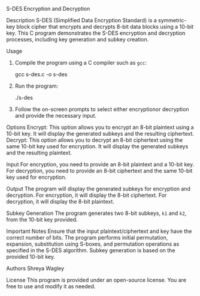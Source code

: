 S-DES Encryption and Decryption

Description
S-DES (Simplified Data Encryption Standard) is a symmetric-key block cipher that encrypts and decrypts 8-bit data blocks using a 10-bit key. This C program demonstrates the S-DES encryption and decryption processes, including key generation and subkey creation.

Usage
1. Compile the program using a C compiler such as `gcc`:

   gcc s-des.c -o s-des

2. Run the program:

   ./s-des

3. Follow the on-screen prompts to select either encryptionor decryption and provide the necessary input.

Options
Encrypt: This option allows you to encrypt an 8-bit plaintext using a 10-bit key. It will display the generated subkeys and the resulting ciphertext.
Decrypt: This option allows you to decrypt an 8-bit ciphertext using the same 10-bit key used for encryption. It will display the generated subkeys and the resulting plaintext.

Input
For encryption, you need to provide an 8-bit plaintext and a 10-bit key.
For decryption, you need to provide an 8-bit ciphertext and the same 10-bit key used for encryption.

Output
The program will display the generated subkeys for encryption and decryption.
For encryption, it will display the 8-bit ciphertext.
For decryption, it will display the 8-bit plaintext.

Subkey Generation
The program generates two 8-bit subkeys, `k1` and `k2`, from the 10-bit key provided.

Important Notes
Ensure that the input plaintext/ciphertext and key have the correct number of bits.
The program performs initial permutation, expansion, substitution using S-boxes, and permutation operations as specified in the S-DES algorithm.
Subkey generation is based on the provided 10-bit key.

Authors
Shreya Wagley

License
This program is provided under an open-source license. You are free to use and modify it as needed.
